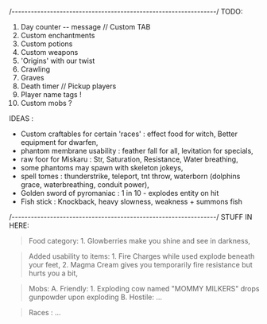 /----------------------------------------------------------------/
TODO:
1. Day counter -- message // Custom TAB
2. Custom enchantments
3. Custom potions
4. Custom weapons
5. 'Origins' with our twist
6. Crawling
7. Graves
8. Death timer // Pickup players
9. Player name tags !
10. Custom mobs ?

IDEAS :
-   Custom craftables for certain 'races' : effect food for witch, Better equipment for dwarfen,
-   phantom membrane usability : feather fall for all, levitation for specials,
-   raw foor for Miskaru : Str, Saturation, Resistance, Water breathing,
-   some phantoms may spawn with skeleton jokeys,
-   spell tomes : thunderstrike, teleport, tnt throw, waterborn (dolphins grace, waterbreathing, conduit power),
-   Golden sword of pyromaniac : 1 in 10 -  explodes entity on hit
-   Fish stick : Knockback, heavy slowness, weakness + summons fish

/----------------------------------------------------------------/
STUFF IN HERE:

> Food category:
    1. Glowberries make you shine and see in darkness,

> Added usability to items:
    1. Fire Charges while used explode beneath your feet,
    2. Magma Cream gives you temporarily fire resistance but hurts you a bit,

> Mobs:
    A. Friendly:
        1. Exploding cow named "MOMMY MILKERS" drops gunpowder upon exploding
    B. Hostile:
        ...

> Races :
    ...